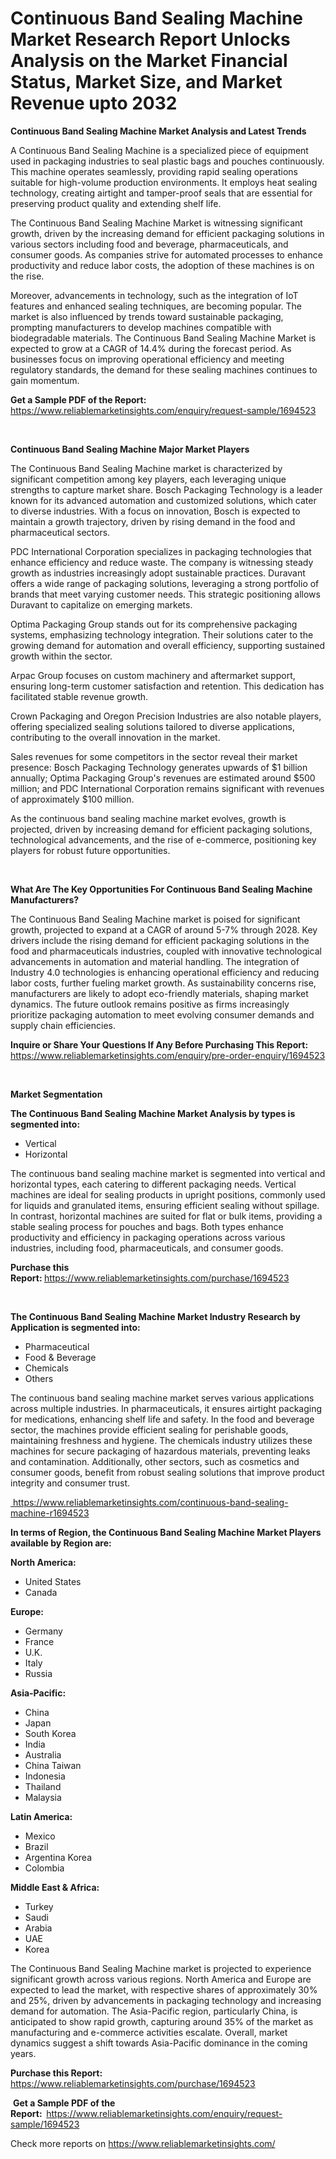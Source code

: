 <p><h1>Continuous Band Sealing Machine Market Research Report Unlocks Analysis on the Market Financial Status, Market Size, and Market Revenue upto 2032</h1></p><p><strong>Continuous Band Sealing Machine Market Analysis and Latest Trends</strong></p>
<p><p>A Continuous Band Sealing Machine is a specialized piece of equipment used in packaging industries to seal plastic bags and pouches continuously. This machine operates seamlessly, providing rapid sealing operations suitable for high-volume production environments. It employs heat sealing technology, creating airtight and tamper-proof seals that are essential for preserving product quality and extending shelf life. </p><p>The Continuous Band Sealing Machine Market is witnessing significant growth, driven by the increasing demand for efficient packaging solutions in various sectors including food and beverage, pharmaceuticals, and consumer goods. As companies strive for automated processes to enhance productivity and reduce labor costs, the adoption of these machines is on the rise. </p><p>Moreover, advancements in technology, such as the integration of IoT features and enhanced sealing techniques, are becoming popular. The market is also influenced by trends toward sustainable packaging, prompting manufacturers to develop machines compatible with biodegradable materials. The Continuous Band Sealing Machine Market is expected to grow at a CAGR of 14.4% during the forecast period. As businesses focus on improving operational efficiency and meeting regulatory standards, the demand for these sealing machines continues to gain momentum.</p></p>
<p><strong>Get a Sample PDF of the Report:&nbsp;</strong> <a href="https://www.reliablemarketinsights.com/enquiry/request-sample/1694523?utm_campaign=3036&utm_medium=2&utm_source=Github&utm_content=ia&utm_term=24032025&utm_id=continuous-band-sealing-machine">https://www.reliablemarketinsights.com/enquiry/request-sample/1694523</a></p>
<p>&nbsp;</p>
<p><strong>Continuous Band Sealing Machine Major Market Players</strong></p>
<p><p>The Continuous Band Sealing Machine market is characterized by significant competition among key players, each leveraging unique strengths to capture market share. Bosch Packaging Technology is a leader known for its advanced automation and customized solutions, which cater to diverse industries. With a focus on innovation, Bosch is expected to maintain a growth trajectory, driven by rising demand in the food and pharmaceutical sectors.</p><p>PDC International Corporation specializes in packaging technologies that enhance efficiency and reduce waste. The company is witnessing steady growth as industries increasingly adopt sustainable practices. Duravant offers a wide range of packaging solutions, leveraging a strong portfolio of brands that meet varying customer needs. This strategic positioning allows Duravant to capitalize on emerging markets.</p><p>Optima Packaging Group stands out for its comprehensive packaging systems, emphasizing technology integration. Their solutions cater to the growing demand for automation and overall efficiency, supporting sustained growth within the sector.</p><p>Arpac Group focuses on custom machinery and aftermarket support, ensuring long-term customer satisfaction and retention. This dedication has facilitated stable revenue growth.</p><p>Crown Packaging and Oregon Precision Industries are also notable players, offering specialized sealing solutions tailored to diverse applications, contributing to the overall innovation in the market.</p><p>Sales revenues for some competitors in the sector reveal their market presence: Bosch Packaging Technology generates upwards of $1 billion annually; Optima Packaging Group's revenues are estimated around $500 million; and PDC International Corporation remains significant with revenues of approximately $100 million.</p><p>As the continuous band sealing machine market evolves, growth is projected, driven by increasing demand for efficient packaging solutions, technological advancements, and the rise of e-commerce, positioning key players for robust future opportunities.</p></p>
<p>&nbsp;</p>
<p><strong>What Are The Key Opportunities For Continuous Band Sealing Machine Manufacturers?</strong></p>
<p><p>The Continuous Band Sealing Machine market is poised for significant growth, projected to expand at a CAGR of around 5-7% through 2028. Key drivers include the rising demand for efficient packaging solutions in the food and pharmaceuticals industries, coupled with innovative technological advancements in automation and material handling. The integration of Industry 4.0 technologies is enhancing operational efficiency and reducing labor costs, further fueling market growth. As sustainability concerns rise, manufacturers are likely to adopt eco-friendly materials, shaping market dynamics. The future outlook remains positive as firms increasingly prioritize packaging automation to meet evolving consumer demands and supply chain efficiencies.</p></p>
<p><strong>Inquire or Share Your Questions If Any Before Purchasing This Report:</strong> <a href="https://www.reliablemarketinsights.com/enquiry/pre-order-enquiry/1694523?utm_campaign=3036&utm_medium=2&utm_source=Github&utm_content=ia&utm_term=24032025&utm_id=continuous-band-sealing-machine">https://www.reliablemarketinsights.com/enquiry/pre-order-enquiry/1694523</a></p>
<p>&nbsp;</p>
<p><strong>Market Segmentation</strong></p>
<p><strong>The Continuous Band Sealing Machine Market Analysis by types is segmented into:</strong></p>
<p><ul><li>Vertical</li><li>Horizontal</li></ul></p>
<p><p>The continuous band sealing machine market is segmented into vertical and horizontal types, each catering to different packaging needs. Vertical machines are ideal for sealing products in upright positions, commonly used for liquids and granulated items, ensuring efficient sealing without spillage. In contrast, horizontal machines are suited for flat or bulk items, providing a stable sealing process for pouches and bags. Both types enhance productivity and efficiency in packaging operations across various industries, including food, pharmaceuticals, and consumer goods.</p></p>
<p><strong>Purchase this Report:&nbsp;</strong><a href="https://www.reliablemarketinsights.com/purchase/1694523?utm_campaign=3036&utm_medium=2&utm_source=Github&utm_content=ia&utm_term=24032025&utm_id=continuous-band-sealing-machine">https://www.reliablemarketinsights.com/purchase/1694523</a></p>
<p>&nbsp;</p>
<p><strong>The Continuous Band Sealing Machine Market Industry Research by Application is segmented into:</strong></p>
<p><ul><li>Pharmaceutical</li><li>Food & Beverage</li><li>Chemicals</li><li>Others</li></ul></p>
<p><p>The continuous band sealing machine market serves various applications across multiple industries. In pharmaceuticals, it ensures airtight packaging for medications, enhancing shelf life and safety. In the food and beverage sector, the machines provide efficient sealing for perishable goods, maintaining freshness and hygiene. The chemicals industry utilizes these machines for secure packaging of hazardous materials, preventing leaks and contamination. Additionally, other sectors, such as cosmetics and consumer goods, benefit from robust sealing solutions that improve product integrity and consumer trust.</p></p>
<p><a href="https://www.reliablemarketinsights.com/continuous-band-sealing-machine-r1694523?utm_campaign=3036&utm_medium=2&utm_source=Github&utm_content=ia&utm_term=24032025&utm_id=continuous-band-sealing-machine">&nbsp;https://www.reliablemarketinsights.com/continuous-band-sealing-machine-r1694523</a></p>
<p><strong>In terms of Region, the Continuous Band Sealing Machine Market Players available by Region are:</strong></p>
<p>
    <p> <strong> North America: </strong>
        <ul>
            <li>United States</li>
            <li>Canada</li>
        </ul>
        </p> 
    <p> <strong> Europe: </strong>
        <ul>
            <li>Germany</li>
            <li>France</li>
            <li>U.K.</li>
            <li>Italy</li>
            <li>Russia</li>
        </ul>
        </p> 
    <p> <strong> Asia-Pacific: </strong>
        <ul>
            <li>China</li>
            <li>Japan</li>
            <li>South Korea</li>
            <li>India</li>
            <li>Australia</li>
            <li>China Taiwan</li>
            <li>Indonesia</li>
            <li>Thailand</li>
            <li>Malaysia</li>
        </ul>
        </p> 
    <p> <strong> Latin America: </strong>
        <ul>
            <li>Mexico</li>
            <li>Brazil</li>
            <li>Argentina Korea</li>
            <li>Colombia</li>
        </ul>
        </p> 
    <p> <strong> Middle East & Africa: </strong>
        <ul>
            <li>Turkey</li>
            <li>Saudi</li>
            <li>Arabia</li>
            <li>UAE</li>
            <li>Korea</li>
        </ul>
    </p>
    </p>
<p><p>The Continuous Band Sealing Machine market is projected to experience significant growth across various regions. North America and Europe are expected to lead the market, with respective shares of approximately 30% and 25%, driven by advancements in packaging technology and increasing demand for automation. The Asia-Pacific region, particularly China, is anticipated to show rapid growth, capturing around 35% of the market as manufacturing and e-commerce activities escalate. Overall, market dynamics suggest a shift towards Asia-Pacific dominance in the coming years.</p></p>
<p><strong>Purchase this Report: </strong><a href="https://www.reliablemarketinsights.com/purchase/1694523?utm_campaign=3036&utm_medium=2&utm_source=Github&utm_content=ia&utm_term=24032025&utm_id=continuous-band-sealing-machine">https://www.reliablemarketinsights.com/purchase/1694523</a></p>
<p>&nbsp;<strong>Get a Sample PDF of the Report:&nbsp;&nbsp;</strong><a href="https://www.reliablemarketinsights.com/enquiry/request-sample/1694523?utm_campaign=3036&utm_medium=2&utm_source=Github&utm_content=ia&utm_term=24032025&utm_id=continuous-band-sealing-machine">https://www.reliablemarketinsights.com/enquiry/request-sample/1694523</a></p>
<p><strong></strong></p>
<p>Check more reports on <a href="https://www.reliablemarketinsights.com/?utm_campaign=3036&utm_medium=2&utm_source=Github&utm_content=ia&utm_term=24032025&utm_id=continuous-band-sealing-machine">https://www.reliablemarketinsights.com/</a></p>